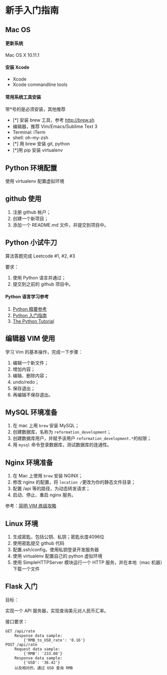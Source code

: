 # 新手入门指南


## Mac OS

#### 更新系统
Mac OS X 10.11.1

#### 安装 Xcode
* Xcode
* Xcode commandline tools

#### 常用系统工具安装
带*号的是必须安装，其他推荐

* [*] 安装 brew 工具，参考 http://brew.sh
* 编辑器，推荐 Vim/Emacs/Sublime Text 3
* Terminal: iTerm
* shell: oh-my-zsh
* [*] 用 brew 安装 git, python
* [*]用 pip 安装 virtualenv

## Python 环境配置

使用 virtualenv 配置虚拟环境

## github 使用

1. 注册 github 帐户；
2. 创建一个新项目；
3. 添加一个 README.md 文件，并提交到项目中。

## Python 小试牛刀

算法答题完成 Leetcode #1, #2, #3

要求：

1. 使用 Python 语言并通过；
2. 提交到之前的 github 项目中。

#### Python 语言学习参考

1. [Python 精要参考](http://wiki.woodpecker.org.cn/moin/WeiZhong/2006-01-17)
2. [Python 入门指南](http://www.pythondoc.com/pythontutorial3/)
3. [The Python Tutorial](https://docs.python.org/2.7/tutorial/index.html)

## 编辑器 VIM 使用

学习 Vim 的基本操作，完成一下步骤：

1. 编辑一个新文件；
2. 增加内容；
3. 编辑、删除内容；
4. undo/redo；
5. 保存退出；
6. 再编辑不保存退出。

## MySQL 环境准备
1. 在 mac 上用 `brew` 安装 MySQL；
2. 创建数据库，名称为 `reformation_development`；
2. 创建数据库用户，并赋予该用户 `reformation_development.*`的权限；
3. 用 `mysql` 命令登录数据库，测试数据库的连通性。

## Nginx 环境准备
1. 在 Mac 上使用 `brew` 安装 NGINX；
2. 修改 nginx 的配置，将 `location /`更改为你的静态文件目录；
3. 配置 /api 等的路径，为动态转发请求；
4. 启动、停止、重启 nginx 服务。

参考：[简明 VIM 练级攻略](http://coolshell.cn/articles/5426.html)
## Linux 环境

1. 生成密匙，包括公钥、私钥；密匙长度4096位
2. 使用密匙提交 github 代码
3. 配置.ssh/config，使用私钥登录开发服务器
4. 使用 virtualenv 配置自己的 python 虚拟环境
5. 使用 SimpleHTTPServer 模块运行一个 HTTP 服务，并在本地（mac 机器）下载一个文件

## Flask 入门

目标：

实现一个 API 服务器，实现查询美元对人民币汇率。

接口要求：

    GET /api/rate
        Response data sample:
            {'RMB_to_USD_rate': '0.16'}
    POST /api/rate
        Request data sample:
            {'RMB': '233.00'}
        Response data sample:
            {'USD': '36.42'}
        以及相对的，通过 USD 查询 RMB
